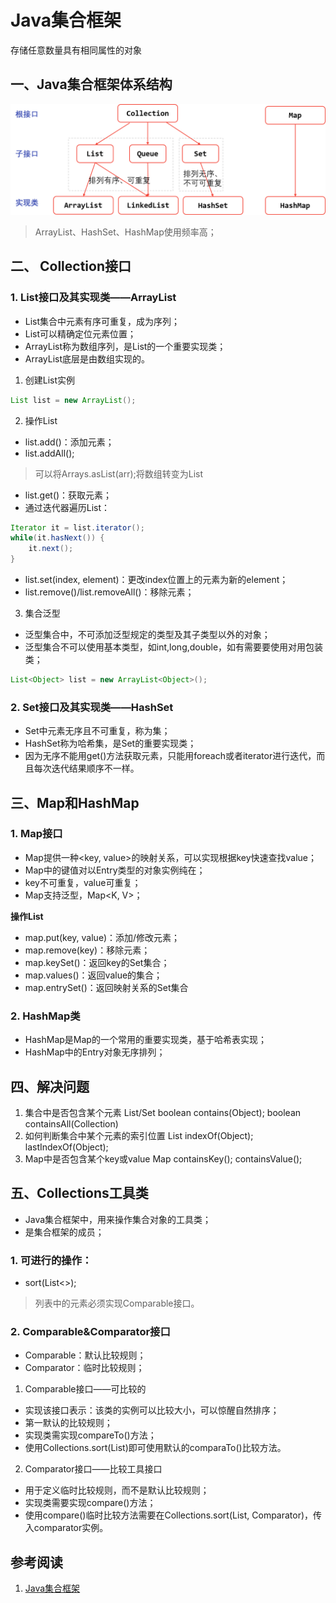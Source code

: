 # Java集合框架
存储任意数量具有相同属性的对象
## 一、Java集合框架体系结构
![Alt text](./Collection-1.png)
> ArrayList、HashSet、HashMap使用频率高；

## 二、 Collection接口
### 1. List接口及其实现类——ArrayList
- List集合中元素有序可重复，成为序列；
- List可以精确定位元素位置；
- ArrayList称为数组序列，是List的一个重要实现类；
- ArrayList底层是由数组实现的。

1. 创建List实例
``` java
List list = new ArrayList();
```
2. 操作List
- list.add()：添加元素；
- list.addAll(); 
> 可以将Arrays.asList(arr);将数组转变为List

- list.get()：获取元素；
- 通过迭代器遍历List：
``` java
Iterator it = list.iterator();
while(it.hasNext()) {
	it.next();
}
```

- list.set(index, element)：更改index位置上的元素为新的element；
- list.remove()/list.removeAll()：移除元素；

3. 集合泛型
- 泛型集合中，不可添加泛型规定的类型及其子类型以外的对象；
- 泛型集合不可以使用基本类型，如int,long,double，如有需要要使用对用包装类；
``` java
List<Object> list = new ArrayList<Object>();
```

### 2. Set接口及其实现类——HashSet
- Set中元素无序且不可重复，称为集；
- HashSet称为哈希集，是Set的重要实现类；
- 因为无序不能用get()方法获取元素，只能用foreach或者iterator进行迭代，而且每次迭代结果顺序不一样。 

## 三、Map和HashMap
### 1. Map接口
- Map提供一种<key, value>的映射关系，可以实现根据key快速查找value；
- Map中的键值对以Entry类型的对象实例纯在；
- key不可重复，value可重复；
- Map支持泛型，Map<K, V>；

**操作List**
- map.put(key, value)：添加/修改元素；
- map.remove(key)：移除元素；
- map.keySet()：返回key的Set集合；
- map.values()：返回value的集合；
- map.entrySet()：返回映射关系的Set集合

### 2. HashMap类
- HashMap是Map的一个常用的重要实现类，基于哈希表实现；
- HashMap中的Entry对象无序排列；

## 四、解决问题
1. 集合中是否包含某个元素
List/Set  boolean contains(Object);
              boolean containsAll(Collection)
2. 如何判断集合中某个元素的索引位置
List indexOf(Object);
	   lastIndexOf(Object);
3. Map中是否包含某个key或value
Map containsKey();
	    containsValue();

## 五、Collections工具类
- Java集合框架中，用来操作集合对象的工具类；
- 是集合框架的成员；

### 1. 可进行的操作：
- sort(List<>);
> 列表中的元素必须实现Comparable接口。

### 2. Comparable&Comparator接口
- Comparable：默认比较规则；
- Comparator：临时比较规则；

1. Comparable接口——可比较的
- 实现该接口表示：该类的实例可以比较大小，可以惊醒自然排序；
- 第一默认的比较规则；
- 实现类需实现compareTo()方法；
- 使用Collections.sort(List)即可使用默认的comparaTo()比较方法。

2. Comparator接口——比较工具接口
- 用于定义临时比较规则，而不是默认比较规则；
- 实现类需要实现compare()方法；
- 使用compare()临时比较方法需要在Collections.sort(List, Comparator)，传入comparator实例。


## 参考阅读
1.  [Java集合框架 ](http://blog.csdn.net/q547550831/article/details/49516199#)